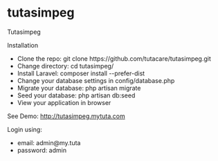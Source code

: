 # tutasimpeg
Tutasimpeg

Installation

<ul>
<li>Clone the repo: git clone https://github.com/tutacare/tutasimpeg.git</li>
<li>Change directory: cd tutasimpeg/</li>
<li>Install Laravel: composer install --prefer-dist</li>
<li>Change your database settings in config/database.php</li>
<li>Migrate your database: php artisan migrate</li>
<li>Seed your database: php artisan db:seed</li>
<li>View your application in browser</li>
</ul>

See Demo: http://tutasimpeg.mytuta.com<br />

Login using:
  <ul>
    <li>email: admin@my.tuta</li>
    <li>password: admin</li>
  </ul>
